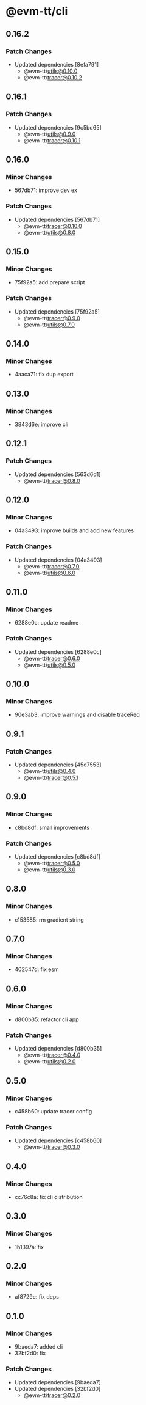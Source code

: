 # @evm-tt/cli

## 0.16.2

### Patch Changes

- Updated dependencies [8efa791]
  - @evm-tt/utils@0.10.0
  - @evm-tt/tracer@0.10.2

## 0.16.1

### Patch Changes

- Updated dependencies [9c5bd65]
  - @evm-tt/utils@0.9.0
  - @evm-tt/tracer@0.10.1

## 0.16.0

### Minor Changes

- 567db71: improve dev ex

### Patch Changes

- Updated dependencies [567db71]
  - @evm-tt/tracer@0.10.0
  - @evm-tt/utils@0.8.0

## 0.15.0

### Minor Changes

- 75f92a5: add prepare script

### Patch Changes

- Updated dependencies [75f92a5]
  - @evm-tt/tracer@0.9.0
  - @evm-tt/utils@0.7.0

## 0.14.0

### Minor Changes

- 4aaca71: fix dup export

## 0.13.0

### Minor Changes

- 3843d6e: improve cli

## 0.12.1

### Patch Changes

- Updated dependencies [563d6d1]
  - @evm-tt/tracer@0.8.0

## 0.12.0

### Minor Changes

- 04a3493: improve builds and add new features

### Patch Changes

- Updated dependencies [04a3493]
  - @evm-tt/tracer@0.7.0
  - @evm-tt/utils@0.6.0

## 0.11.0

### Minor Changes

- 6288e0c: update readme

### Patch Changes

- Updated dependencies [6288e0c]
  - @evm-tt/tracer@0.6.0
  - @evm-tt/utils@0.5.0

## 0.10.0

### Minor Changes

- 90e3ab3: improve warnings and disable traceReq

## 0.9.1

### Patch Changes

- Updated dependencies [45d7553]
  - @evm-tt/utils@0.4.0
  - @evm-tt/tracer@0.5.1

## 0.9.0

### Minor Changes

- c8bd8df: small improvements

### Patch Changes

- Updated dependencies [c8bd8df]
  - @evm-tt/tracer@0.5.0
  - @evm-tt/utils@0.3.0

## 0.8.0

### Minor Changes

- c153585: rm gradient string

## 0.7.0

### Minor Changes

- 402547d: fix esm

## 0.6.0

### Minor Changes

- d800b35: refactor cli app

### Patch Changes

- Updated dependencies [d800b35]
  - @evm-tt/tracer@0.4.0
  - @evm-tt/utils@0.2.0

## 0.5.0

### Minor Changes

- c458b60: update tracer config

### Patch Changes

- Updated dependencies [c458b60]
  - @evm-tt/tracer@0.3.0

## 0.4.0

### Minor Changes

- cc76c8a: fix cli distribution

## 0.3.0

### Minor Changes

- 1b1397a: fix

## 0.2.0

### Minor Changes

- af8729e: fix deps

## 0.1.0

### Minor Changes

- 9baeda7: added cli
- 32bf2d0: fix

### Patch Changes

- Updated dependencies [9baeda7]
- Updated dependencies [32bf2d0]
  - @evm-tt/tracer@0.2.0
